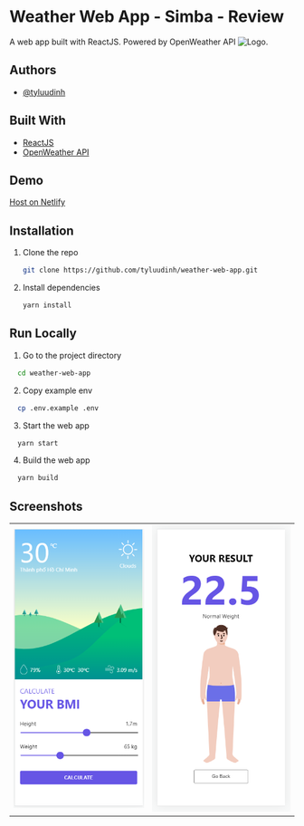 # Weather Web App - Simba - Review

A web app built with ReactJS. Powered by OpenWeather API ![Logo](https://openweathermap.org/themes/openweathermap/assets/img/logo_white_cropped.png).

## Authors

- [@tyluudinh](https://github.com/tyluudinh)

## Built With

- [ReactJS](https://reactjs.org/)
- [OpenWeather API](https://openweathermap.org/api)


## Demo

[Host on Netlify](https://613dc8b3bd67ab180d0c6677--nostalgic-lewin-9a29b1.netlify.app/)

## Installation

1. Clone the repo
   ```sh
   git clone https://github.com/tyluudinh/weather-web-app.git
   ```
2. Install dependencies
   ```sh
   yarn install


## Run Locally

1. Go to the project directory

```bash
  cd weather-web-app
```

2. Copy example env

```bash
  cp .env.example .env
```

3. Start the web app

```bash
  yarn start
```

4. Build the web app

```bash
  yarn build
```
## Screenshots

|  |  |
| :------------------------- | :------------------------- |
| ![App Screenshot](https://github.com/tyluudinh/weather-web-app/blob/master/screenshots/1.PNG) | ![App Screenshot](https://github.com/tyluudinh/weather-web-app/blob/master/screenshots/2.PNG) |
